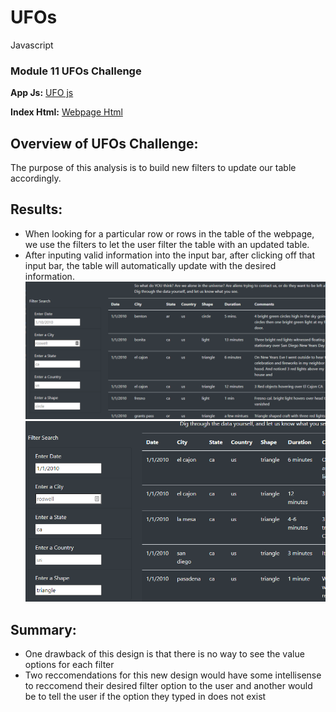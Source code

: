 # UFOs
 Javascript

### Module 11 UFOs Challenge 
**App Js:** [UFO js](static/js/app.js)

**Index Html:** [Webpage Html](index.html)

## Overview of UFOs Challenge:
The purpose of this analysis is to build new filters to update our table accordingly.

## Results:
- When looking for a particular row or rows in the table of the webpage, we use the filters to let the user filter the table with an updated table.
- After inputing valid information into the input bar, after clicking off that input bar, the table will automatically update with the desired information.
![Original Table](static/images/filters_original.PNG)
![Changed Table](static/images/filters_changed.PNG)


## Summary:
- One drawback of this design is that there is no way to see the value options for each filter
- Two reccomendations for this new design would have some intellisense to reccomend their desired filter option to the user and another would be to tell the user if the option they typed in does not exist


 


